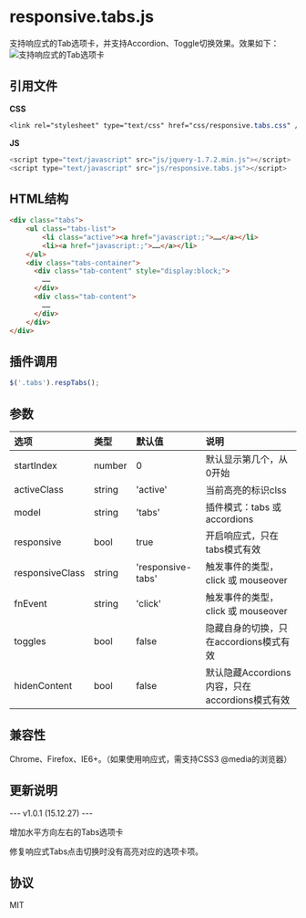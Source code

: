 # responsive.tabs.js
支持响应式的Tab选项卡，并支持Accordion、Toggle切换效果。效果如下：
![支持响应式的Tab选项卡](http://7xp00j.com1.z0.glb.clouddn.com/static/images/responsive.tabs.js.gif)

## 引用文件
**CSS**
``` css
<link rel="stylesheet" type="text/css" href="css/responsive.tabs.css" />
```

**JS**
``` js
<script type="text/javascript" src="js/jquery-1.7.2.min.js"></script>
<script type="text/javascript" src="js/responsive.tabs.js"></script>
```


## HTML结构
``` html
<div class="tabs">
  	<ul class="tabs-list">
  		<li class="active"><a href="javascript:;">……</a></li>
  		<li><a href="javascript:;">……</a></li>
  	</ul>
    <div class="tabs-container">
      <div class="tab-content" style="display:block;">
        ……
      </div>
      <div class="tab-content">
        ……
      </div>
    </div>
</div>
```


## 插件调用
``` js
$('.tabs').respTabs();
```


## 参数
| 选项            | 类型    |  默认值  |  说明  |
| :--------        | :-----  | :----  | :----  |
| startIndex      | number  | 0                 |  默认显示第几个，从0开始                        |
| activeClass     | string  | 'active'          |  当前高亮的标识clss                             |
| model           | string  | 'tabs'            |  插件模式：tabs 或 accordions                   |
| responsive      | bool    | true              |  开启响应式，只在tabs模式有效                   |
| responsiveClass | string  | 'responsive-tabs' |  触发事件的类型，click 或 mouseover             |
| fnEvent         | string  | 'click'           |  触发事件的类型，click 或 mouseover             |
| toggles         | bool    | false             |  隐藏自身的切换，只在accordions模式有效         |
| hidenContent    | bool    | false             |  默认隐藏Accordions内容，只在accordions模式有效 |


## 兼容性
Chrome、Firefox、IE6+。（如果使用响应式，需支持CSS3 @media的浏览器）

## 更新说明
--- v1.0.1 (15.12.27) ---

增加水平方向左右的Tabs选项卡

修复响应式Tabs点击切换时没有高亮对应的选项卡项。


## 协议
MIT
